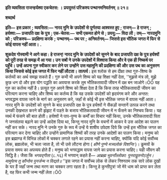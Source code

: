 **इति व्यवसिता राजन्हर्यश्वा एकचेतस: ।** **प्रययुस्तं परिक्रश्य पन्थानमनिवर्तनम् ॥ २१॥** 

**शब्दार्थ** 

**इति—** **इस प्रकार** **; व्यवसिता:—** **नारद मुनि के उपदेशों से पूर्णतया आश्वस्त हुए** **; राजन्—** **हे राजन्** **; हर्यश्वा:—** **प्रजापति दक्ष** **के पुत्र** **; एक-चेतस:—** **सभी एकमत होने से** **; प्रययु:—** **विदा ली** **; तम्—** **नारदमुनि को** **; परिक्रश्य—** **प्रदक्षिणा करके** **;** **पन्थानम्—** **पथ पर** **; अनिवर्तनम्—** **जिससे इस भौतिक जगत में फिर से कोई वापस नहीं आता।** **.** 

**शुकदेव गोस्वामी ने आगे कहा : हे राजन्! नारद मुनि के उपदेशों को सुनने के बाद** **प्रजापति दक्ष के पुत्र हर्यश्वों को पूरी तरह से समझ में आ गया। उन सबों ने उनके उपदेशों में** **विश्वास किया और वे एक ही निष्कर्ष पर पहुँचे। उन्हें अपना गुरु स्वीकार कर लेने पर उन्होंने** **उस महामुनि की प्रदक्षिणा की और उस पथ का अनुसरण किया जिससे कोई इस जगत में** **फिर नहीं लौटता।** **तात्पर्य :** इस श्लोक से हम दीक्षा तथा गुरु-शिष्य के कर्तव्यों का अर्थ समझ सकते हैं। गुरु कभी भी अपने शिष्य को यह शिक्षा नहीं देता, ''मुझसे मंत्र लो, मुझे कुछ धन दो और इस योग पद्धति का अवयास करके तुम भौतिकतावादी जीवन में दक्ष बन जाओगे।ÓÓ यह गुरु का कर्तव्य नहीं है। प्रत्युत गुरु अपने शिष्य को शिक्षा देता है कि किस तरह भौतिकतावादी जीवन का परित्याग करना चाहिए और शिष्य का कर्तव्य है कि वह उसके उपदेशों को हृदयंगम करे और अन्तत: भगवद्धाम वापस जाने के मार्ग का अनुसरण करे, जहाँ से कोई भी इस भौतिक जगत में वापस नहीं आता। नारद मुनि के उपदेशों को सुनने के बाद प्रजापति दक्ष के पुत्र हर्यश्वों ने सैकड़ों सन्तानें उत्पन्न करने तथा उनकी देखभाल करने की झंझट में पडऩे के बजाय भौतिकतावादी जीवन में न फँसने का निश्चय किया। यह व्यर्थ में फंसने की बात होती। हर्यश्वों ने पाप-पुण्य के कर्मों का विचार नहीं किया, उनके भौतिकतावादी पिता ने जनसंलया बढ़ाने का उन्हें आदेश दिया था, किन्तु नारद मुनि के वचनों में आकर वे उस आदेश का पालन नहीं कर सके। नारद मुनि ने उनके गुरु के रूप में उन्हें ये शाषीय उपेदश दिये कि उन्हें इस भौतिक जगत का परित्याग कर देना चाहिए और उन्होंने प्रामाणिक शिष्यों की तरह उनके आदेशों का पालन किया। मनुष्य को इस ब्रह्माण्ड में विभिन्न लोकों में चक्कर लगाते रहने का प्रयास नहीं करना चाहिए, क्योंकि यदि कोई सर्वोच्च लोक, ब्रह्मलोक, भी चला जाता है, तो भी उसे लौटना होगा ( *क्षीणे पुण्ये मत्र्यलोकं विशन्ति* )। कॢमयों के प्रयास समय का अपव्यय होते हैं। मनुष्य को भगवद्धाम वापस जाने का प्रयास करना चाहिए। यही जीवन की सिद्धि है। जैसा कि *भगवद्गीता* (८.१६) में भगवान् कहते हैं— *आब्रह्म भुवनाँल्लोका: पुनरावॢतनोऽर्जुन।* *मामुपेत्य तु कौन्तेय पुनर्जन्म न विद्यते॥* ''इस जगत में सर्वोच्च लोक से लेकर निश्नतम तक सारे लोक दुखों के घर हैं जहाँ जन्म तथा मरण का चक्कर लगा रहता है। किन्तु हे कुन्तीपुत्र! जो मेरे धाम को प्राप्त कर लेता है, वह फिर कभी जन्म नहीं लेता।ÓÓ  